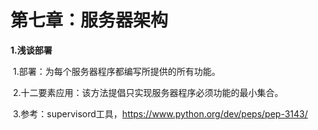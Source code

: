 # 第七章：服务器架构

**1.浅谈部署**

​	1.部署：为每个服务器程序都编写所提供的所有功能。

​	2.十二要素应用：该方法提倡只实现服务器程序必须功能的最小集合。

​	3.参考：supervisord工具，https://www.python.org/dev/peps/pep-3143/

